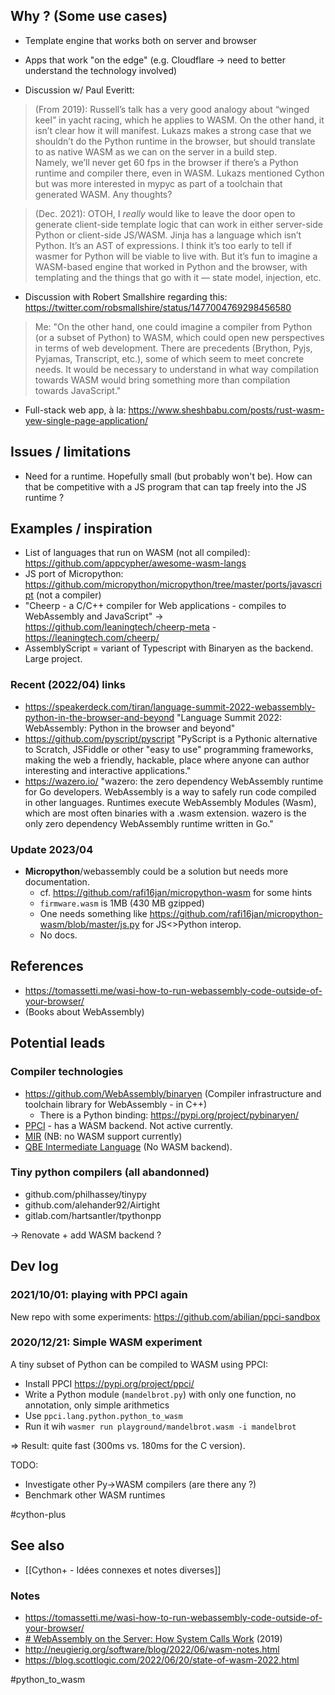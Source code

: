 ## Why ? (Some use cases)

- Template engine that works both on server and browser
- Apps that work "on the edge" (e.g. Cloudflare -> need to better understand the technology involved)

- Discussion w/ Paul Everitt:
  
> (From 2019): Russell’s talk has a very good analogy about “winged keel” in yacht racing, which he applies to WASM. On the other hand, it isn’t clear how it will manifest. Lukazs makes a strong case that we shouldn’t do the Python runtime in the browser, but should translate to as native WASM as we can on the server in a build step.  
> Namely, we’ll never get 60 fps in the browser if there’s a Python runtime and compiler there, even in WASM.
> Lukazs mentioned Cython but was more interested in mypyc as part of a toolchain that generated WASM. Any thoughts?

> (Dec. 2021): OTOH, I *really* would like to leave the door open to generate client-side template logic that can work in either server-side Python or client-side JS/WASM. Jinja has a language which isn’t Python. It’s an AST of expressions.
> I think it’s too early to tell if wasmer for Python will be viable to live with. But it’s fun to imagine a WASM-based engine that worked in Python and the browser, with templating and the things that go with it — state model, injection, etc.

- Discussion with Robert Smallshire regarding this: https://twitter.com/robsmallshire/status/1477004769298456580

> Me: "On the other hand, one could imagine a compiler from Python (or a subset of Python) to WASM, which could open new perspectives in terms of web development. There are precedents (Brython, Pyjs, Pyjamas, Transcript, etc.), some of which seem to meet concrete needs. It would be necessary to understand in what way compilation towards WASM would bring something more than compilation towards JavaScript."

- Full-stack web app, à la: https://www.sheshbabu.com/posts/rust-wasm-yew-single-page-application/

## Issues / limitations

- Need for a runtime. Hopefully small (but probably won't be). How can that be competitive with a JS program that can tap freely into the JS runtime ?

## Examples / inspiration

- List of languages that run on WASM (not all compiled): https://github.com/appcypher/awesome-wasm-langs
- JS port of Micropython: https://github.com/micropython/micropython/tree/master/ports/javascript (not a compiler)
- "Cheerp - a C/C++ compiler for Web applications - compiles to WebAssembly and JavaScript" -> https://github.com/leaningtech/cheerp-meta - https://leaningtech.com/cheerp/
- AssemblyScript = variant of Typescript with Binaryen as the backend. Large project.

### Recent (2022/04) links

- https://speakerdeck.com/tiran/language-summit-2022-webassembly-python-in-the-browser-and-beyond "Language Summit 2022: WebAssembly: Python in the browser and beyond"
- https://github.com/pyscript/pyscript "PyScript is a Pythonic alternative to Scratch, JSFiddle or other "easy to use" programming frameworks, making the web a friendly, hackable, place where anyone can author interesting and interactive applications."
- https://wazero.io/ "wazero: the zero dependency WebAssembly runtime for Go developers. WebAssembly is a way to safely run code compiled in other languages. Runtimes execute WebAssembly Modules (Wasm), which are most often binaries with a .wasm extension. wazero is the only zero dependency WebAssembly runtime written in Go."

### Update 2023/04

- **Micropython**/webassembly could be a solution but needs more documentation.
    - cf. https://github.com/rafi16jan/micropython-wasm for some hints
    - `firmware.wasm` is 1MB (430 MB gzipped)
    - One needs something like https://github.com/rafi16jan/micropython-wasm/blob/master/js.py for JS<>Python interop.
    - No docs.

## References

- https://tomassetti.me/wasi-how-to-run-webassembly-code-outside-of-your-browser/
- (Books about WebAssembly)

## Potential leads

### Compiler technologies

- https://github.com/WebAssembly/binaryen (Compiler infrastructure and toolchain library for WebAssembly - in C++)
    - There is a Python binding: https://pypi.org/project/pybinaryen/
- [PPCI](https://github.com/windelbouwman/ppci) - has a WASM backend. Not active currently.
- [MIR](https://github.com/vnmakarov/mir) (NB: no WASM support currently)
- [QBE Intermediate Language](https://c9x.me/compile/doc/il.html) (No WASM backend).

### Tiny python compilers (all abandonned)

- github.com/philhassey/tinypy
- github.com/alehander92/Airtight
- gitlab.com/hartsantler/tpythonpp

→ Renovate + add WASM backend ?

## Dev log

### 2021/10/01: playing with PPCI again
New repo with some experiments: <https://github.com/abilian/ppci-sandbox>

### 2020/12/21: Simple WASM experiment

A tiny subset of Python can be compiled to WASM using PPCI:

- Install PPCI <https://pypi.org/project/ppci/>
- Write a Python module (`mandelbrot.py`) with only one function, no annotation, only simple arithmetics
- Use `ppci.lang.python.python_to_wasm`
- Run it wih `wasmer run playground/mandelbrot.wasm -i mandelbrot`

=> Result: quite fast (300ms vs. 180ms for the C version).

TODO: 

- Investigate other Py->WASM compilers (are there any ?)
- Benchmark other WASM runtimes

#cython-plus

## See also

- [[Cython+ - Idées connexes et notes diverses]]

### Notes

- https://tomassetti.me/wasi-how-to-run-webassembly-code-outside-of-your-browser/
- [# WebAssembly on the Server: How System Calls Work](https://christine.website/talks/webassembly-on-the-server-system-calls-2019-05-31) (2019)
- http://neugierig.org/software/blog/2022/06/wasm-notes.html
- https://blog.scottlogic.com/2022/06/20/state-of-wasm-2022.html

<!-- Keywords -->
#python_to_wasm
<!-- /Keywords -->
